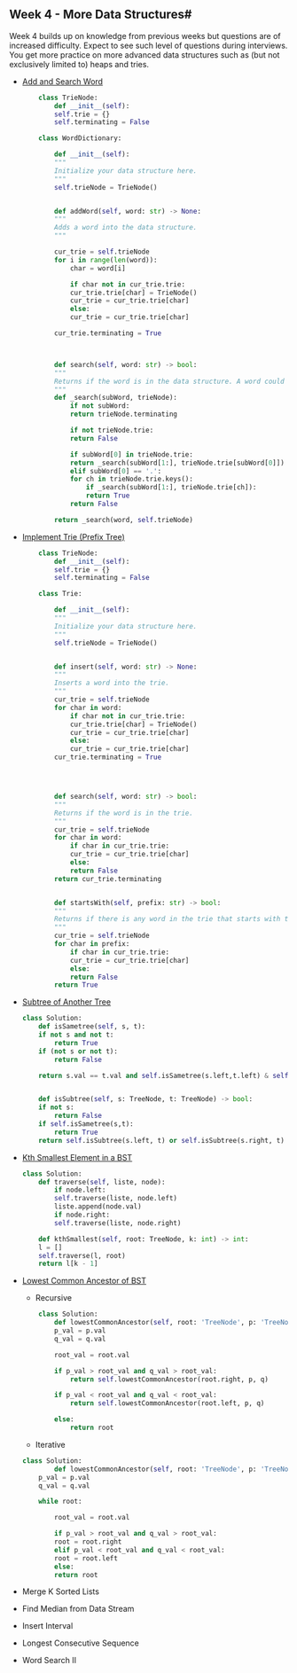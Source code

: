 ## Week 4 - More Data Structures#

<p>Week 4 builds up on knowledge from previous weeks but questions are of increased difficulty. Expect to see such level of questions during interviews. You get more practice on more advanced data structures such as (but not exclusively limited to) heaps and tries.
</p>

- [Add and Search Word](https://leetcode.com/problems/add-and-search-word-data-structure-design/discuss/714044/Fast-Short-Python-Trie-Solution-explained)
	
	```python
		class TrieNode:
		    def __init__(self):
			self.trie = {}
			self.terminating = False

		class WordDictionary:

		    def __init__(self):
			"""
			Initialize your data structure here.
			"""
			self.trieNode = TrieNode()


		    def addWord(self, word: str) -> None:
			"""
			Adds a word into the data structure.
			"""

			cur_trie = self.trieNode
			for i in range(len(word)):
			    char = word[i]

			    if char not in cur_trie.trie:
				cur_trie.trie[char] = TrieNode()
				cur_trie = cur_trie.trie[char]
			    else:
				cur_trie = cur_trie.trie[char]

			cur_trie.terminating = True



		    def search(self, word: str) -> bool:
			"""
			Returns if the word is in the data structure. A word could contain the dot character '.' to represent any one letter.
			"""    
			def _search(subWord, trieNode):
			    if not subWord:
				return trieNode.terminating 

			    if not trieNode.trie:
				return False

			    if subWord[0] in trieNode.trie:
				return _search(subWord[1:], trieNode.trie[subWord[0]])
			    elif subWord[0] == '.':
				for ch in trieNode.trie.keys():
				    if _search(subWord[1:], trieNode.trie[ch]):
					return True
			    return False

			return _search(word, self.trieNode)
	```
- [Implement Trie (Prefix Tree)](https://leetcode.com/problems/implement-trie-prefix-tree/)

	```python
		class TrieNode:
		    def __init__(self):
			self.trie = {}
			self.terminating = False

		class Trie:

		    def __init__(self):
			"""
			Initialize your data structure here.
			"""
			self.trieNode = TrieNode()


		    def insert(self, word: str) -> None:
			"""
			Inserts a word into the trie.
			"""
			cur_trie = self.trieNode
			for char in word:
			    if char not in cur_trie.trie:
				cur_trie.trie[char] = TrieNode()
				cur_trie = cur_trie.trie[char]
			    else:
				cur_trie = cur_trie.trie[char]
			cur_trie.terminating = True




		    def search(self, word: str) -> bool:
			"""
			Returns if the word is in the trie.
			"""
			cur_trie = self.trieNode
			for char in word:
			    if char in cur_trie.trie:
				cur_trie = cur_trie.trie[char]
			    else:
				return False
			return cur_trie.terminating 


		    def startsWith(self, prefix: str) -> bool:
			"""
			Returns if there is any word in the trie that starts with the given prefix.
			"""
			cur_trie = self.trieNode
			for char in prefix:
			    if char in cur_trie.trie:
				cur_trie = cur_trie.trie[char]
			    else:
				return False
			return True
	```
- [Subtree of Another Tree](https://leetcode.com/problems/subtree-of-another-tree/submissions/)

	```python
	class Solution:
	    def isSametree(self, s, t):
		if not s and not t:
		    return True
		if (not s or not t):
		    return False

		return s.val == t.val and self.isSametree(s.left,t.left) & self.isSametree(s.right,t.right)


	    def isSubtree(self, s: TreeNode, t: TreeNode) -> bool:
		if not s:
		    return False
		if self.isSametree(s,t):
		    return True
		return self.isSubtree(s.left, t) or self.isSubtree(s.right, t) 
	```

- [Kth Smallest Element in a BST](https://leetcode.com/problems/kth-smallest-element-in-a-bst/submissions/)

	```python
	class Solution:
	    def traverse(self, liste, node):
		    if node.left:
			self.traverse(liste, node.left)
		    liste.append(node.val)
		    if node.right:
			self.traverse(liste, node.right)

	    def kthSmallest(self, root: TreeNode, k: int) -> int:
		l = []
		self.traverse(l, root)
		return l[k - 1]
	```
- [Lowest Common Ancestor of BST](https://leetcode.com/problems/lowest-common-ancestor-of-a-binary-search-tree/)
	- Recursive
	```python
		class Solution:
		    def lowestCommonAncestor(self, root: 'TreeNode', p: 'TreeNode', q: 'TreeNode') -> 'TreeNode':
			p_val = p.val
			q_val = q.val

			root_val = root.val

			if p_val > root_val and q_val > root_val:
			    return self.lowestCommonAncestor(root.right, p, q)

			if p_val < root_val and q_val < root_val:
			    return self.lowestCommonAncestor(root.left, p, q)

			else:
			    return root
	```
	
	- Iterative
	```python
	class Solution:
    	    def lowestCommonAncestor(self, root: 'TreeNode', p: 'TreeNode', q: 'TreeNode') -> 'TreeNode':
		p_val = p.val
		q_val = q.val

		while root:

		    root_val = root.val

		    if p_val > root_val and q_val > root_val:
			root = root.right
		    elif p_val < root_val and q_val < root_val:
			root = root.left
		    else:
			return root
	```
- Merge K Sorted Lists
- Find Median from Data Stream
- Insert Interval
- Longest Consecutive Sequence
- Word Search II
